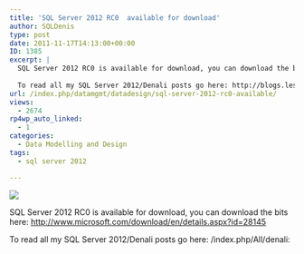 ```yaml
---
title: 'SQL Server 2012 RC0  available for download'
author: SQLDenis
type: post
date: 2011-11-17T14:13:00+00:00
ID: 1385
excerpt: |
  SQL Server 2012 RC0 is available for download, you can download the bits here: http://www.microsoft.com/download/en/details.aspx?id=28145
  
  To read all my SQL Server 2012/Denali posts go here: http://blogs.lessthandot.com/index.php/All/denali:
url: /index.php/datamgmt/datadesign/sql-server-2012-rc0-available/
views:
  - 2674
rp4wp_auto_linked:
  - 1
categories:
  - Data Modelling and Design
tags:
  - sql server 2012

---
```

![][1]

SQL Server 2012 RC0 is available for download, you can download the bits here: http://www.microsoft.com/download/en/details.aspx?id=28145

To read all my SQL Server 2012/Denali posts go here: /index.php/All/denali:

 [1]: /wp-content/uploads/blogs/DataMgmt/Denis/.evocache/sql2012.PNG/fit-400x320.PNG?mtime=1318434386 ""